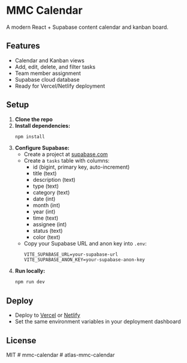 # MMC Calendar

A modern React + Supabase content calendar and kanban board.

## Features
- Calendar and Kanban views
- Add, edit, delete, and filter tasks
- Team member assignment
- Supabase cloud database
- Ready for Vercel/Netlify deployment

## Setup

1. **Clone the repo**
2. **Install dependencies:**
   ```bash
   npm install
   ```
3. **Configure Supabase:**
   - Create a project at [supabase.com](https://supabase.com/)
   - Create a `tasks` table with columns:
     - id (bigint, primary key, auto-increment)
     - title (text)
     - description (text)
     - type (text)
     - category (text)
     - date (int)
     - month (int)
     - year (int)
     - time (text)
     - assignee (int)
     - status (text)
     - color (text)
   - Copy your Supabase URL and anon key into `.env`:
     ```env
     VITE_SUPABASE_URL=your-supabase-url
     VITE_SUPABASE_ANON_KEY=your-supabase-anon-key
     ```
4. **Run locally:**
   ```bash
   npm run dev
   ```

## Deploy

- Deploy to [Vercel](https://vercel.com/) or [Netlify](https://netlify.com/)
- Set the same environment variables in your deployment dashboard

## License
MIT #   m m c - c a l e n d a r  
 #   a t l a s - m m c - c a l e n d a r  
 